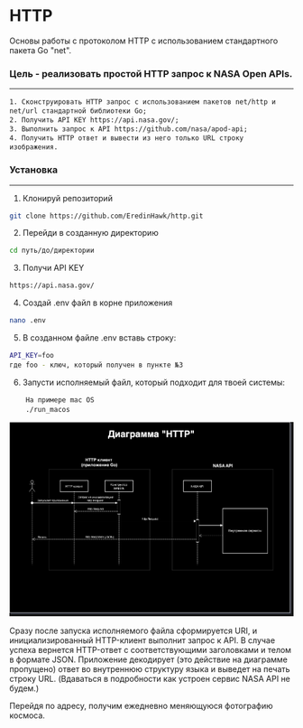 # HTTP
Основы работы с протоколом HTTP с использованием стандартного пакета Go "net".

### Цель - реализовать простой HTTP запрос к NASA Open APIs.
---

    1. Сконструировать HTTP запрос с использованием пакетов net/http и net/url стандартной библиотеки Go;
    2. Получить API KEY https://api.nasa.gov/;
    3. Выполнить запрос к API https://github.com/nasa/apod-api;
    4. Получить HTTP ответ и вывести из него только URL строку изображения.

### Установка
---
1. Клонируй репозиторий
```bash
git clone https://github.com/EredinHawk/http.git
```
2. Перейди в созданную директорию
```bash
cd путь/до/директории
```
3. Получи API KEY
```bash
https://api.nasa.gov/
```
4. Создай .env файл в корне приложения
```bash
nano .env
```
5. В созданном файле .env вставь строку:
```bash
API_KEY=foo
где foo - ключ, который получен в пункте №3
```
6. Запусти исполняемый файл, который подходит для твоей системы:
```bash
    На примере mac OS
    ./run_macos
```
![alt text](/sheme.png)

Сразу после запуска исполняемого файла сформируется URI, и инициализированный HTTP-клиент выполнит запрос к API. В случае успеха вернется HTTP-ответ с соответствующими заголовками и телом в формате JSON. Приложение декодирует (это действие на диаграмме пропущено) ответ во внутреннюю структуру языка и выведет на печать строку URL. (Вдаваться в подробности как устроен сервис NASA API не будем.)

Перейдя по адресу, получим ежедневно меняющуюся фотографию космоса.